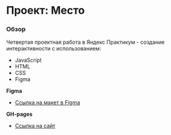 # Проект: Место

### Обзор
Четвертая проектная работа в Яндекс Практикум - создание интерактивности c использованием:
* JavaScript
* HTML
* CSS
* Figma

**Figma**

* [Ссылка на макет в Figma](https://www.figma.com/file/2cn9N9jSkmxD84oJik7xL7/JavaScript.-Sprint-4?node-id=0%3A1)

**GH-pages**
* [Ссылка на сайт](https://stanislavbarsukov.github.io/mesto/)

